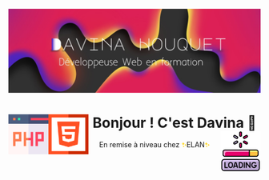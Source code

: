![](https://github.com/davinahouquet/davinahouquet/blob/main/davinahouquetcover1.jpg)

<h1 align = 'center' ><img align="left" width="80" height="80" src="https://github.com/davinahouquet/davinahouquet/blob/main/php.png"><img align="left" width="80" height="80" src="https://github.com/davinahouquet/davinahouquet/blob/main/html.png">Bonjour ! C'est Davina 👋 <img align="right" width="80" height="80" src="https://github.com/davinahouquet/davinahouquet/blob/main/loading%20(1).png"/></h1>

<p align='center'>En remise à niveau chez  <img width="10" height="10" src="https://github.com/davinahouquet/davinahouquet/blob/main/brille.png"/>ELAN<img  width="10" height="10"src="https://github.com/davinahouquet/davinahouquet/blob/main/brille.png"/> </p><br>
